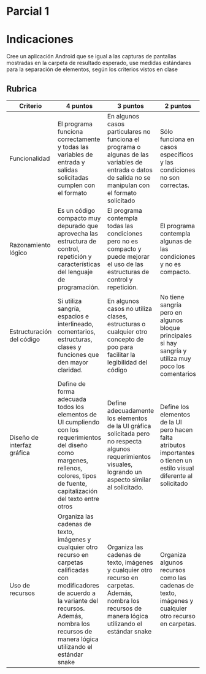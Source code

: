 # Parcial 1

# Indicaciones

Cree un aplicación Android que se igual a las capturas de pantallas mostradas en la carpeta de resultado esperado, use medidas estándares para la separación de elementos, según los criterios vistos en clase

## Rubrica

| Criterio                   | 4 puntos                                                                                                                                                                                                                    | 3 puntos                                                                                                                                                    | 2 puntos                                                                                                               | 1 puntos                                                                                                                | 0 puntos                                                                                   | Observaciones |
| -------------------------- | --------------------------------------------------------------------------------------------------------------------------------------------------------------------------------------------------------------------------- | ----------------------------------------------------------------------------------------------------------------------------------------------------------- | ---------------------------------------------------------------------------------------------------------------------- | ----------------------------------------------------------------------------------------------------------------------- | ------------------------------------------------------------------------------------------ | ------------- |
| Funcionalidad              | El programa funciona correctamente y todas las variables de entrada y salidas solicitadas cumplen con el formato                                                                                                            | En algunos casos particulares no funciona el programa o algunas de  las  variables de entrada o datos de salida no se manipulan con el formato solicitado   | Sólo funciona en casos específicos y las condiciones no son correctas.                                                 | En algunos casos no funciona el programa y utiliza datos de entrada con formato diferente al solicitado                 | No funciona ningún caso.                                                                   |               |
| Razonamiento lógico        | Es un código compacto muy depurado que aprovecha las estructura de control, repetición y características del lenguaje de programación.                                                                                      | El programa contempla todas las condiciones pero no es compacto y puede mejorar el uso de las estructuras de control y repetición.                          | El programa contempla algunas de las condiciones y no es compacto.                                                     | El programa no es depurado repite partes de código y no contempla todas la partes de las condiciones.                   | No hay razonamiento lógico.                                                                |               |
| Estructuración del código  | Si utiliza sangría, espacios e interlineado, comentarios, estructuras, clases y funciones que den mayor claridad.                                                                                                           | En algunos casos no utiliza clases, estructuras o cualquier otro concepto de poo para facilitar la legibilidad del código                                   | No tiene sangría pero en algunos bloque principales si hay sangría y utiliza muy poco los comentarios                  | No tiene sangría sólo en algunos casos, no hay saltos de linea que clarifique entre funciones y no utiliza comentarios. | El código está escrito en forma plana sin sangrías y sin saltos de línea, sin comentarios. |               |
| Diseño de interfaz gráfica | Define de forma adecuada todos los elementos de UI cumpliendo con los requerimientos del diseño como margenes, rellenos, colores, tipos de fuente, capitalización del texto entre otros                                     | Define adecuadamente los elementos de la UI gráfica solicitada pero no respecta algunos requerimientos visuales, logrando un aspecto similar al solicitado. | Define los elementos de la UI pero hacen falta atributos importantes o tienen un estilo visual diferente al solicitado | Define solo algunos componentes UI sin personalizar                                                                     | La elementos de UI no se encuentra presentes                                               |               |
| Uso de recursos            | Organiza las cadenas de texto, imágenes y cualquier otro recurso en carpetas calificadas con modificadores de acuerdo a la variante del recursos. Además, nombra los recursos de manera lógica utilizando el estándar snake | Organiza las cadenas de texto, imágenes y cualquier otro recurso en carpetas. Además, nombra los recursos de manera lógica  utilizando el estándar snake    | Organiza algunos recursos como las cadenas de texto, imágenes y cualquier otro recurso en carpetas.                    | Organiza los recursos dentro de la carpeta res                                                                          | No utiliza recursos                                                                        |               |

